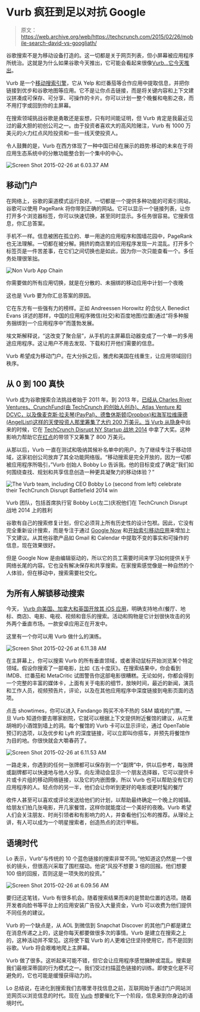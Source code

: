 # Vurb 疯狂到足以对抗 Google 

> 原文：<https://web.archive.org/web/https://techcrunch.com/2015/02/26/mobile-search-david-vs-googliath/>

谷歌搜索不是为移动设备打造的。这一切都是关于网页列表，但小屏幕被应用程序所统治。这就是为什么如果谷歌今天推出，它可能会看起来很像[Vurb…它今天推出](https://web.archive.org/web/20221206123820/http://vurb.com/)。

Vurb 是一个[移动搜索引擎](https://web.archive.org/web/20221206123820/https://medium.com/@blo/why-mobile-search-needs-to-change-339801b1e22b)，它从 Yelp 和烂番茄等合作应用中提取信息，并把你链接到优步和谷歌地图等应用。它不是让你点击链接，而是将关键内容和上下文建议拼凑成可保存、可分享、可操作的卡片。你可以计划一整个晚餐和电影之夜，而不用打字或回到你的主屏幕。

在搜索领域挑战谷歌是勇敢还是妄想，只有时间能证明，但 Vurb 肯定是我最近见过的最大胆的初创公司之一。由于投资者喜欢大的高风险赌注，Vurb 有 1000 万美元的火力红点风险投资和一些一线天使投资人。

令人鼓舞的是，Vurb 在西方体现了一种中国已经在展示的趋势:移动的未来在于将应用生态系统中的分散功能整合到一个集中的中心。

![Screen Shot 2015-02-26 at 6.03.37 AM](img/79e7540ffb11a467bdb8f750b65dbac3.png)

## 移动门户

在网络上，谷歌的渠道模式运行良好。一切都是一个提供多种功能的可索引网站，谷歌可以使用 PageRank 将你带到正确的网站。它可以显示一个链接列表，让你打开多个浏览器标签，你可以快速切换，甚至同时显示。多任务很容易。它搜索信息，你汇总答案。

手机不一样。信息被困在孤立的、单一用途的应用程序和围墙花园中，PageRank 也无法理解。一切都在被分解。拥挤的商店里的应用程序发现一片混乱。打开多个标签页是一件苦差事，在它们之间切换也是如此，因为你一次只能查看一个。多任务处理很笨拙。

![Non Vurb App Chain](img/0d717e057bdb67c8de05bbf7e7782bb7.png)

你需要做的所有应用切换，就是在分散的、未捆绑的移动应用中计划一个夜晚

这也是 Vurb 要为你汇总答案的原因。

它在东方有一些强有力的榜样。正如 Andreessen Horowitz 的合伙人 Benedict Evans 详述的那样，中国的应用程序微信(社交)和百度地图(位置)通过“将多种服务捆绑到一个应用程序中”而蓬勃发展。

埃文斯解释说，“这改变了聚合层”，从手机的主屏幕启动器变成了一个单一的多用途应用程序。这让用户不用去发现、下载和打开他们需要的信息。

Vurb 希望成为移动门户。在大分拆之后，雅虎和美国在线重生，让应用领域回归秩序。

## 从 0 到 100 真快

Vurb 成为谷歌搜索合法挑战者始于 2011 年。到 2013 年，[已经从 Charles River Ventures、CrunchFund(由 TechCrunch 的创始人创办)、Atlas Venture 和 DCVC，以及像麦克斯·拉夫琴(PayPal)、德鲁休斯顿(Dropbox)和海军拉维康德(AngelList)这样的天使投资人那里筹集了大约 200 万美元。](https://web.archive.org/web/20221206123820/https://www.crunchbase.com/organization/vurb)[当 Vurb 从隐身](https://web.archive.org/web/20221206123820/https://beta.techcrunch.com/2014/05/05/vurb/)中出来的时候，它在 [TechCrunch Disrupt NY Startup 战地 2014](https://web.archive.org/web/20221206123820/https://beta.techcrunch.com/2014/05/07/and-the-winner-of-techcrunch-disrupt-ny-2014-is-vurb/) 中拿了大奖。这种影响力帮助它[在](https://web.archive.org/web/20221206123820/https://beta.techcrunch.com/2014/08/07/the-rebundling/)[红点](https://web.archive.org/web/20221206123820/https://www.crunchbase.com/organization/redpoint-ventures)的带领下又筹集了 800 万美元。

从那以后，Vurb 一直在测试和吸纳其候补名单中的用户。为了继续专注于移动领域，这家初创公司放弃了其全功能网络版。“移动搜索是完全开放的，因为一切都被应用程序所吸引，”Vurb 创始人 Bobby Lo 告诉我。他的目标变成了确定“我们如何围绕查找、规划和共享信息创造一种更具凝聚力的移动体验？”

![The Vurb team, including CEO Bobby Lo (second from left) celebrate their TechCrunch Disrupt Battlefield 2014 win](img/9c130b0ab117aa209723830dde4b13cd.png)

Vurb 团队，包括首席执行官 Bobby Lo(左二)庆祝他们在 TechCrunch Disrupt 战地 2014 上的胜利

谷歌有自己的搜索修复计划，但它必须背上所有历史性的设计包袱。因此，它没有完全重新设计搜索，而是专注于通过 [Google Now](https://web.archive.org/web/20221206123820/http://insidesearch.blogspot.com/2015/01/google-app-update-get-now-cards-from.html) 和[开始索引移动应用](https://web.archive.org/web/20221206123820/http://googlewebmastercentral.blogspot.com/2013/10/indexing-apps-just-like-websites.html)来增加上下文建议。从其他谷歌产品如 Gmail 和 Calendar 中提取不变的事实和可操作的信息，现在效果很好。

但是 Google Now 是由编辑驱动的，所以它的员工需要时间来学习如何提供关于网络长尾的内容。它也没有解决保存和共享搜索。在家搜索感觉像是一种自然的个人体验，但在移动中，搜索需要社交化。

## 为所有人解锁移动搜索

今天， [Vurb 向美国、加拿大和英国开放其 iOS 应用](https://web.archive.org/web/20221206123820/https://itunes.apple.com/us/app/vurb-find-plan-and-do/id959127584?mt=8)，明确支持地点(餐厅、地标、商店)、电影、电视、视频和音乐的搜索。活动和购物是它计划很快攻击的另外两个垂直市场。一款安卓应用正在开发中。

这里有一个你可以用 Vurb 做什么的演练。

![Screen Shot 2015-02-26 at 6.11.38 AM](img/aa662df446bdd9f378b7596b4f37cb17.png)

在主屏幕上，你可以搜索 Vurb 的所有垂直领域，或者滑动鼠标开始浏览某个特定领域。假设你搜索了一部电影，比如《五十度灰》。在搜索结果中，你会看到 IMDB、烂番茄和 MetaCritic 试图警告你这部电影很糟糕。无论如何，你都会得到一个完整的丰富的媒体卡，上面有关于电影的细节，放映时间，最近的新闻，演员和工作人员，视频预告片，评论，以及在其他应用程序中深度链接到电影页面的选项。

点击 showtimes，你可以进入 Fandango 购买不冷不热的 S&M 嬉戏的门票。一旦 Vurb 知道你要去哪家剧院，它就可以根据上下文提供附近餐馆的建议，从花里胡哨的小酒馆到墙上的洞。每个餐馆的 Vurb 卡可以显示评论，通过 OpenTable 预订的选项，以及优步和 Lyft 的深度链接，可以立即叫你搭车，并预先将餐馆作为目的地。你很快就会大嚼春药了。

![Screen Shot 2015-02-26 at 6.11.53 AM](img/ce0edd739b0f6629aaa2c50a5924f0bc.png)

一路走来，你遇到的任何一张牌都可以保存到一个“副牌”中，供以后参考，每张牌或副牌都可以快速地与他人分享。向左滑动会显示一个朋友选择器，它可以提供卡片或卡片组的移动网络链接，以及它的内嵌图像，所以 Vurb 也可以帮助没有它的应用程序的人。轻点你的另一半，他们会让你听到更好的电影或更时髦的餐厅

收件人甚至可以喜欢或评论发送给他们的计划，以帮助最终确定一个晚上的城镇。给朋友们拍几张电影，开几家餐馆，这样你就能度过一个美好的夜晚。Vurb 希望人们会关注朋友、时尚引领者和有影响力的人，并查看他们公布的推荐。从理论上讲，有人可以成为一个明星搜索者，创造热点的流行甲板。

## 语境时代

Lo 表示，Vurb“与传统的 10 个蓝色链接的搜索非常不同。”他知道这仍然是一个很长的镜头，但很高兴采取了围栏摆动。他说“风投不想要 3 倍的回报。他们想要 100 倍的回报，否则这是一项失败的投资。”

![Screen Shot 2015-02-26 at 6.09.56 AM](img/8d27e2929293b5f6f47b2082231d980f.png)

要归还这笔钱，Vurb 有很多机会。随着搜索结果而来的是赞助位置的选项。随着开发者向脸书等平台上的应用安装广告投入大量资金，Vurb 可以收费为他们提供不同任务的建议。

Vurb 的一个缺点是，从 AOL 到微信到 Snapchat Discover 的其他门户都是建立在消息传递之上的，这是你每天都要做很多次的事情。Vurb 是建立在搜索之上的，这种活动并不常见。这将使下载 Vurb 的人更难记住坚持使用它，而不是回到谷歌。Vurb 将会艰难地爬上主屏幕。

Vurb 做了很多。这听起来可能不错，但它会让应用程序感觉臃肿或混乱。搜索是我们最根深蒂固的行为模式之一。我们受过扫描蓝色链接的训练。即使变化是不可避免的，它也可能是缓慢获得动力的。

Lo 总结说，在进化到搜索我们去哪里寻找信息之前，互联网始于通过门户网站浏览网页以浏览信息的时代。现在 [Vurb](https://web.archive.org/web/20221206123820/https://itunes.apple.com/us/app/vurb-find-plan-and-do/id959127584?mt=8) 想要催化下一个阶段，信息来到你身边的语境时代。